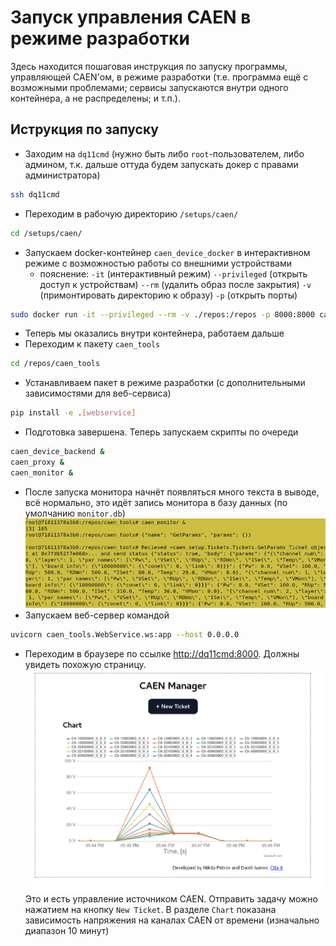 # Запуск управления CAEN в режиме разработки
Здесь находится пошаговая инструкция по запуску программы, управляющей CAEN'ом, в режиме разработки (т.е. программа ещё с возможными проблемами; сервисы запускаются внутри одного контейнера, а не распределены; и т.п.).

## Иструкция по запуску
* Заходим на `dq11cmd` (нужно быть либо `root`-пользователем, либо админом, т.к. дальше оттуда будем запускать докер с правами администратора)
```bash
ssh dq11cmd
```
* Переходим в рабочую директорию `/setups/caen/`
```bash
cd /setups/caen/
```
* Запускаем docker-контейнер `caen_device_docker` в интерактивном режиме с возможностью работы со внешними устройствами 
  * пояснение: `-it` (интерактивный режим) `--privileged` (открыть доступ к устройствам) `--rm` (удалить образ после закрытия) `-v` (примонтировать директорию к образу) `-p` (открыть порты)
```bash
sudo docker run -it --privileged --rm -v ./repos:/repos -p 8000:8000 caen_device_docker
```
* Теперь мы оказались внутри контейнера, работаем дальше
* Переходим к пакету `caen_tools`
```bash
cd /repos/caen_tools
```
* Устанавливаем пакет в режиме разработки (с дополнительными зависимостями для веб-сервиса)
```bash
pip install -e .[webservice]
```
* Подготовка завершена. Теперь запускаем скрипты по очереди
```bash
caen_device_backend &
caen_proxy &
caen_monitor &
```
* После запуска монитора начнёт появляться много текста в выводе, всё нормально, это идёт запись монитора в базу данных (по умолчанию `monitor.db`)
![](../assets/caen_monitor.png)
* Запускаем веб-сервер командой
```bash
uvicorn caen_tools.WebService.ws:app --host 0.0.0.0
```
* Переходим в браузере по ссылке [http://dq11cmd:8000](http://dq11cmd:8000). Должны увидеть похожую страницу. 
![webservice screen](../assets/webscreen.png)
Это и есть управление источником CAEN. Отправить задачу можно нажатием на кнопку `New Ticket`. В разделе `Chart` показана зависимость напряжения на каналах CAEN от времени (изначально диапазон 10 минут)